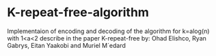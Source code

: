 # K-repeat-free-algorithm
Implementaion of encoding and decoding of the algorithm for k=alog(n) with 1&lt;a&lt;2 describe in the paper K-repeat-free by: Ohad Elishco, Ryan Gabrys, Eitan Yaakobi and Muriel M´edard
